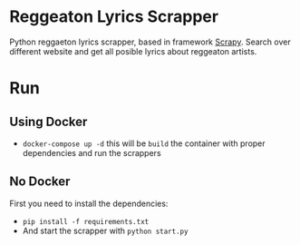 # Reggeaton Lyrics Scrapper
Python reggaeton lyrics scrapper, based in framework [Scrapy](https://scrapy.org/). Search over different website and get all posible lyrics about reggeaton artists.


# Run

## Using Docker

* `docker-compose up -d` this will be `build` the container with proper dependencies and run the scrappers


## No Docker

First you need to install the dependencies:

* `pip install -f requirements.txt`
* And start the scrapper with `python start.py`
